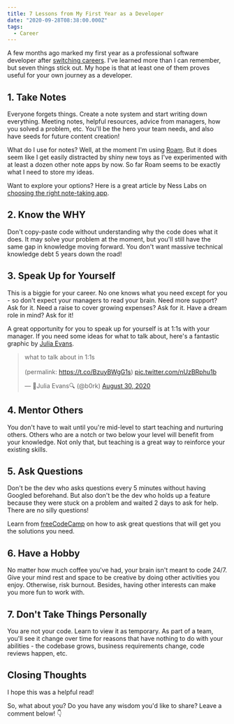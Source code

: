 ```yaml
---
title: 7 Lessons from My First Year as a Developer
date: "2020-09-28T08:38:00.000Z"
tags:
  - Career
---
```


A few months ago marked my first year as a professional software developer after [switching careers](https://jamestucker.dev/my-story-of-switching-careers-to-become-a-developer-video). I've learned more than I can remember, but seven things stick out. My hope is that at least one of them proves useful for your own journey as a developer.

## 1. Take Notes

Everyone forgets things. Create a note system and start writing down everything. Meeting notes, helpful resources, advice from managers, how you solved a problem, etc. You'll be the hero your team needs, and also have seeds for future content creation!

What do I use for notes? Well, at the moment I'm using [Roam](https://roamresearch.com/). But it does seem like I get easily distracted by shiny new toys as I've experimented with at least a dozen other note apps by now. So far Roam seems to be exactly what I need to store my ideas.

Want to explore your options? Here is a great article by Ness Labs on [choosing the right note-taking app](https://roamresearch.com/).

## 2. Know the WHY

Don't copy-paste code without understanding why the code does what it does. It may solve your problem at the moment, but you'll still have the same gap in knowledge moving forward. You don't want massive technical knowledge debt 5 years down the road!

## 3. Speak Up for Yourself

This is a biggie for your career. No one knows what you need except for you - so don't expect your managers to read your brain. Need more support? Ask for it. Need a raise to cover growing expenses? Ask for it. Have a dream role in mind? Ask for it!

A great opportunity for you to speak up for yourself is at 1:1s with your manager. If you need some ideas for what to talk about, here's a fantastic graphic by [Julia Evans](https://twitter.com/b0rk).

<blockquote class="twitter-tweet"><p lang="en" dir="ltr">what to talk about in 1:1s<br><br>(permalink: <a href="https://t.co/BzuyBWgG1s">https://t.co/BzuyBWgG1s</a>) <a href="https://t.co/nUzBRphu1b">pic.twitter.com/nUzBRphu1b</a></p>&mdash; 🔎Julia Evans🔍 (@b0rk) <a href="https://twitter.com/b0rk/status/1300099772959907841?ref_src=twsrc%5Etfw">August 30, 2020</a></blockquote> <script async src="https://platform.twitter.com/widgets.js" charset="utf-8"></script>

## 4. Mentor Others

You don't have to wait until you're mid-level to start teaching and nurturing others. Others who are a notch or two below your level will benefit from your knowledge. Not only that, but teaching is a great way to reinforce your existing skills.

## 5. Ask Questions

Don't be the dev who asks questions every 5 minutes without having Googled beforehand. But also don't be the dev who holds up a feature because they were stuck on a problem and waited 2 days to ask for help. There are no silly questions!

Learn from [freeCodeCamp](https://www.freecodecamp.org/news/how-to-ask-good-questions-as-a-developer-9f71ff809b63/) on how to ask great questions that will get you the solutions you need.

## 6. Have a Hobby

No matter how much coffee you've had, your brain isn't meant to code 24/7. Give your mind rest and space to be creative by doing other activities you enjoy. Otherwise, risk burnout. Besides, having other interests can make you more fun to work with.

## 7. Don't Take Things Personally

You are not your code. Learn to view it as temporary. As part of a team, you'll see it change over time for reasons that have nothing to do with your abilities - the codebase grows, business requirements change, code reviews happen, etc.

## Closing Thoughts

I hope this was a helpful read!

So, what about you? Do you have any wisdom you'd like to share? Leave a comment below! 👇
